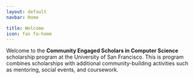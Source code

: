 ```yaml
---
layout: default
navbar: Home

title: Welcome
icon: fas fa-home
---
```


<p>Welcome to the <strong><span class="has-text-primary">Community Engaged Scholars</span> <span class="has-text-usf-gold">in</span> <span class="has-text-primary">Computer Science</span></strong> scholarship program at the University of San Francisco. This is program combines scholarships with additional community-building activities such as mentoring, social events, and coursework.</p>
